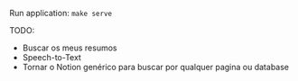 Run application: `make serve`

TODO:

- Buscar os meus resumos
- Speech-to-Text
- Tornar o Notion genérico para buscar por qualquer pagina ou database
